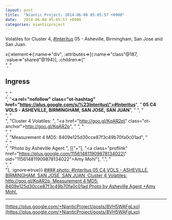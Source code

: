```yaml
---
layout: post
title:  "Niantic Project: 2014-06-08 05:05:57 +0900"
date:   2014-06-08 05:05:57 +0900
categories: nianticproject
---
```

Volatiles for Cluster 4, [#Interitus](https://plus.google.com/s/%23Interitus "") 05 - Asheville, Birmingham, San Jose and San Juan.

x{:element=>{:name=>"div", :attributes=>[{:name=>"class"@187, :value=>"shared"@194}], :children=>["<br />", "<h2>Ingress</h2>", "<br />", "<b><a rel=\"nofollow\" class=\"ot-hashtag\" href=\"https://plus.google.com/s/%23Interitus\">#Interitus</a></b>", "<b> 05 C4 VOLS - ASHEVILLE, BIRMINGHAM, SAN JOSE, SAN JUAN</b>", " ", "<br />", "<br />", "Cluster 4 Volatiles: ", "<a href=\"http://goo.gl/KqAR2p\" class=\"ot-anchor\">http://goo.gl/KqAR2p</a>", " ", "<br />", "<br />", "Measurement 4 MD5: 8409e125d30cce87f3c49b70fa0c01ad", "<br />", "<br />", "Photo by Asheville Agent ", [["+"], "<a class=\"proflink\" href=\"https://plus.google.com/115614811909878134022\" oid=\"115614811909878134022\">Amy Mohl</a>"], ".", "<br />", "<br />"], :ignore=>true}}
[#### photo: #Interitus 05 C4 VOLS - ASHEVILLE, BIRMINGHAM, SAN JOSE, SAN JUAN 
Cluster 4 Volatiles: http://goo.gl/KqAR2p 
Measurement 4 MD5: 8409e125d30cce87f3c49b70fa0c01ad
Photo by Asheville Agent +Amy Mohl.](https://lh5.googleusercontent.com/-YH2yaJ6i3eE/U5NuvxFwvII/AAAAAAAAzEA/Oivx_bpNwiY/20140607_130631.jpg "")
- - -
[https://plus.google.com/+NianticProject/posts/8VH5WAFgLxo](https://plus.google.com/+NianticProject/posts/8VH5WAFgLxo)
